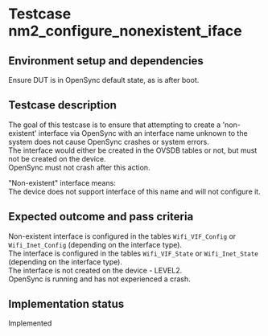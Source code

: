 # Testcase nm2_configure_nonexistent_iface

## Environment setup and dependencies

Ensure DUT is in OpenSync default state, as is after boot.

## Testcase description

The goal of this testcase is to ensure that attempting to create a 'non-existent' interface via OpenSync with an
interface name unknown to the system does not cause OpenSync crashes or system errors.\
The interface would either be
created in the OVSDB tables or not, but must not be created on the device.\
OpenSync must not crash after this action.

"Non-existent" interface means:\
The device does not support interface of this name and will not configure it.

## Expected outcome and pass criteria

Non-existent interface is configured in the tables `Wifi_VIF_Config` or `Wifi_Inet_Config` (depending on the interface
type).\
The interface is configured in the tables `Wifi_VIF_State` or `Wifi_Inet_State` (depending on the interface
type).\
The interface is not created on the device - LEVEL2.\
OpenSync is running and has not experienced a crash.

## Implementation status

Implemented
